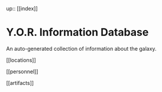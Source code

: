 ---
---
up:: [[index]]

# Y.O.R. Information Database

An auto-generated collection of information about the galaxy.

[[locations]]

[[personnel]]

[[artifacts]]